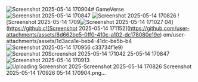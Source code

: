 ![Screenshot 2025-05-14 170904](https://github.com/user-attachments/assets/320ec842-8376-405e-ab49-d7e1713ddd67)# GameVerse![Screenshot 2025-05-14 170847](https://github.com/user-attachments/assets/3d8c6a2e-ac68-48a1-8152-8477c976d254)
![Screenshot 2025-05-14 170826](https://github.com/user-attachments/assets/8c3268c6-ddfb-41b8-ab3c-13897dc0505d)
![Screenshot 2025-05-14 1709![Screenshot 2025-05-14 171027](https://github.com/user-attachments/assets/1b8d2d3c-164f-4f38-9b3f-18c4c07f7377)
04](https://github.c![Screenshot 2025-05-14 171152](https://github.com/user-attachments/assets/8d662be5-0ff0-410c-a102-dc178080e19e)
om/user-attachments/assets/1d3aca1e-beb4-41dc-be5b-b4![Screenshot 2025-05-14 170956](https://github.com/user-attachments/assets/e7d8c178-1c57-4c0d-b178-0900623e906b)
c33734f1e9)
![Screenshot 20![Screenshot 2025-05-14 171042](https://github.com/user-attachments/assets/f7c97df0-89a1-4540-8c17-cdd6ddff397d)
25-05-14 170847](https://github.com/user-attachments/assets/a5585fda-188b-497f-8786-3ff143e0971f)
![Screenshot 2025-05-14 170913](https://github.com/user-attachments/assets/b57d851d-e7c9-45bf-bcb1-52cb5d71b2a1)
![Uploading Screenshot 2025-![Screenshot 2025-05-14 170826](https://github.com/user-attachments/assets/59844363-3c6d-4359-8a25-e98e2c23224a)
![Screenshot 2025-05-14 170926](https://github.com/user-attachments/assets/a98d25b2-6428-4406-a706-a89a30268b71)
05-14 170904.png…]()
